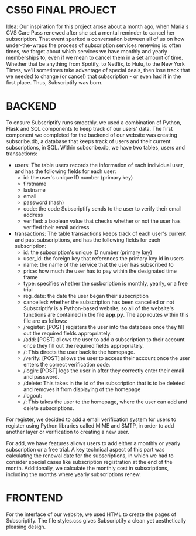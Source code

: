 # CS50 FINAL PROJECT
Idea:
Our inspiration for this project arose about a month ago, when Maria's CVS Care Pass renewed after she set a mental reminder to cancel her subscription. That event sparked a conversation between all of us on how under-the-wraps the process of subscription services renewing is: often times, we forget about which services we have monthly and yearly memberships to, even if we mean to cancel them in a set amount of time. Whether that be anything from Spotify, to Netflix, to Hulu, to the New York Times, we'll sometimes take advantage of special deals, then lose track that we needed to change (or cancel) that subscription - or even had it in the first place. Thus, Subscriptify was born.
# BACKEND
To ensure Subscriptify runs smoothly, we used a combination of Python, Flask and SQL components to keep track of our users' data. The first component we completed for the backend of our website was creating subscribe.db, a database that keeps track of users and their current subscriptions, in SQL. Within subscribe.db, we have two tables, users and transactions:
- users: The table users records the information of each individual user, and has the following fields for each user: 
    - id: the user's unique ID number (primary key)
    - firstname
    - lastname
    - email
    - password (hash)
    - code: the code Subscriptify sends to the user to verify their email address
    - verified: a boolean value that checks whether or not the user has verified their email address
- transactions: The table transactions keeps track of each user's current and past subscriptions, and has the following fields for each subscription: 
    - id: the subscription's unique ID number (primary key)
    - user_id: the foreign key that references the primary key id in users
    - name: the name of the service that the user has subscribed to 
    - price: how much the user has to pay within the designated time frame
    - type: specifies whether the susbcription is monthly, yearly, or a free trial
    - reg_date: the date the user began their subscription
    - cancelled: whether the subscription has been cancelled or not
Subscriptify is a Python-based website, so all of the website's functions are contained in the file **app.py**. The app routes within this file are as follows:
    - /register: [POST] registers the user into the database once they fill out the required fields appropriately. 
    - /add: [POST] allows the user to add a subscription to their account once they fill out the required fields appropriately. 
    - /: This directs the user back to the homepage. 
    - /verify: [POST] allows the user to access their account once the user enters the correct verification code. 
    - /login: [POST] logs the user in after they correctly enter their email and password. 
    - /delete: This takes in the id of the subscription that is to be deleted and removes it from displaying of the homepage
    - /logout:
    - /: This takes the user to the homepage, where the user can add and delete subscriptions. 
    
For register, we decided to add a email verification system for users to register using Python libraries called MIME and SMTP, in order to add another layer or verification to creating a new user.

For add, we have features allows users to add either a monthly or yearly subscription or a free trial. A key technical aspect of this part was calculating the renewal date for the subscriptions, in which we had to consider special cases like subscription registration at the end of the month. Additionally, we calculate the monthly cost in subscriptions, including the months where yearly subscriptions renew.

# FRONTEND
For the interface of our website, we used HTML to create the pages of Subscriptify. 
The file styles.css gives Subscriptify a clean yet aesthetically pleasing design. 

